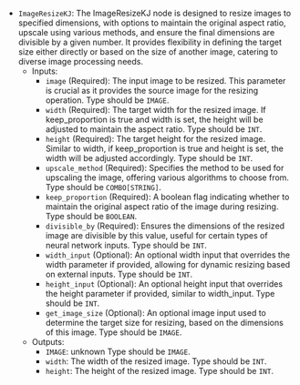 - `ImageResizeKJ`: The ImageResizeKJ node is designed to resize images to specified dimensions, with options to maintain the original aspect ratio, upscale using various methods, and ensure the final dimensions are divisible by a given number. It provides flexibility in defining the target size either directly or based on the size of another image, catering to diverse image processing needs.
    - Inputs:
        - `image` (Required): The input image to be resized. This parameter is crucial as it provides the source image for the resizing operation. Type should be `IMAGE`.
        - `width` (Required): The target width for the resized image. If keep_proportion is true and width is set, the height will be adjusted to maintain the aspect ratio. Type should be `INT`.
        - `height` (Required): The target height for the resized image. Similar to width, if keep_proportion is true and height is set, the width will be adjusted accordingly. Type should be `INT`.
        - `upscale_method` (Required): Specifies the method to be used for upscaling the image, offering various algorithms to choose from. Type should be `COMBO[STRING]`.
        - `keep_proportion` (Required): A boolean flag indicating whether to maintain the original aspect ratio of the image during resizing. Type should be `BOOLEAN`.
        - `divisible_by` (Required): Ensures the dimensions of the resized image are divisible by this value, useful for certain types of neural network inputs. Type should be `INT`.
        - `width_input` (Optional): An optional width input that overrides the width parameter if provided, allowing for dynamic resizing based on external inputs. Type should be `INT`.
        - `height_input` (Optional): An optional height input that overrides the height parameter if provided, similar to width_input. Type should be `INT`.
        - `get_image_size` (Optional): An optional image input used to determine the target size for resizing, based on the dimensions of this image. Type should be `IMAGE`.
    - Outputs:
        - `IMAGE`: unknown Type should be `IMAGE`.
        - `width`: The width of the resized image. Type should be `INT`.
        - `height`: The height of the resized image. Type should be `INT`.
